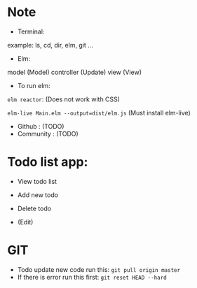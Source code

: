 # Note

- Terminal:

example: ls, cd, dir, elm, git ...

- Elm:

model (Model)
controller (Update)
view (View)

- To run elm:

`elm reactor`: (Does not work with CSS)

`elm-live Main.elm --output=dist/elm.js` (Must install elm-live)


- Github : (TODO)
- Community : (TODO)


# Todo list app:

+ View todo list
+ Add new todo 
+ Delete todo 

+ (Edit)


# GIT

- Todo update new code run this: `git pull origin master`
- If there is error run this first: `git reset HEAD --hard`

